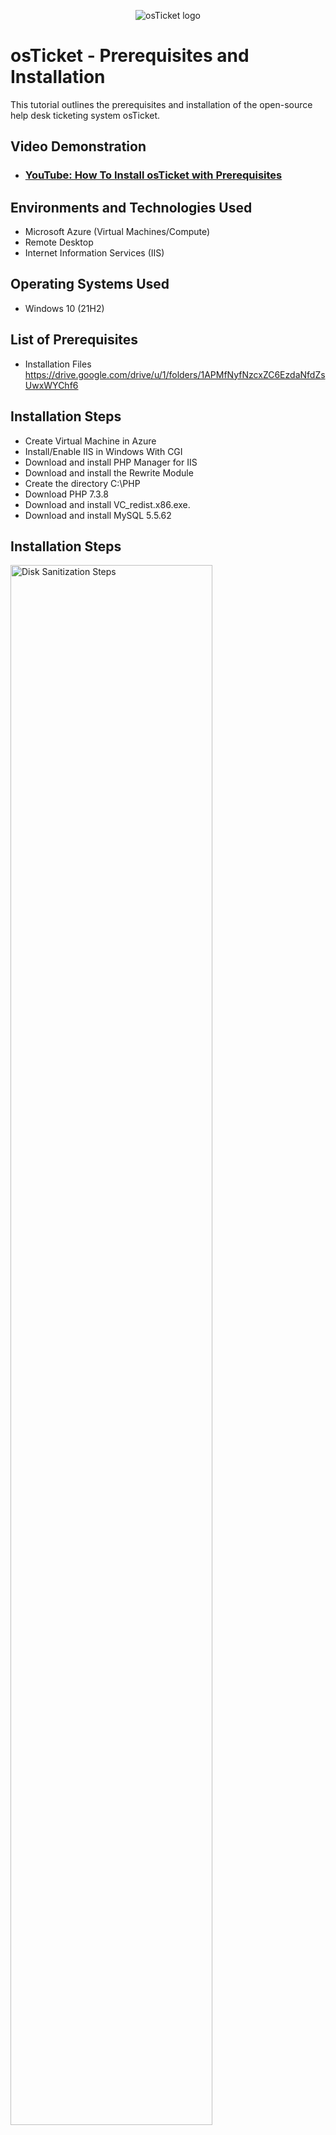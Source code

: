 <p align="center">
<img src="https://i.imgur.com/Clzj7Xs.png" alt="osTicket logo"/>
</p>

<h1>osTicket - Prerequisites and Installation</h1>
This tutorial outlines the prerequisites and installation of the open-source help desk ticketing system osTicket.<br />


<h2>Video Demonstration</h2>

- ### [YouTube: How To Install osTicket with Prerequisites](https://www.youtube.com)

<h2>Environments and Technologies Used</h2>

- Microsoft Azure (Virtual Machines/Compute)
- Remote Desktop
- Internet Information Services (IIS)

<h2>Operating Systems Used </h2>

- Windows 10</b> (21H2)

<h2>List of Prerequisites</h2>

- Installation Files 
https://drive.google.com/drive/u/1/folders/1APMfNyfNzcxZC6EzdaNfdZsUwxWYChf6
<h2>Installation Steps</h2>

- Create Virtual Machine in Azure
- Install/Enable IIS in Windows With CGI
- Download and install PHP Manager for IIS
- Download and install the Rewrite Module
- Create the directory C:\PHP
- Download PHP 7.3.8
- Download and install VC_redist.x86.exe.
- Download and install MySQL 5.5.62

<h2>Installation Steps</h2>
<p>
<img src="https://i.imgur.com/RPoVYi2.png" height="80%" width="80%" alt="Disk Sanitization Steps"/>
</p>
<p>
First step is creating our Windows 10 virtual Machine(VM) on Azure. This can be done on Azure by opening Virtual Machines->Create->Windows 10 with 2-4V Virtual CPUs /create username and password->Review->Create. 
</p>
<br />

<p>
<img src="https://i.imgur.com/eyelds7.png" height="80%" width="80%" alt="Disk Sanitization Steps"/>
</p>
<p>
Open Remote Desktop Connection then connect to your virtual machine by typing the VM's ip address into Remote Desktop Connection. Use the credentials you created for the virtual machine to login.
</p>
<br />

<p>
<img src="https://i.imgur.com/tlDjrht.png" height="80%" width="80%" alt="Disk Sanitization Steps"/>
</p>
<p>
In the VM, right-click the windows menu->Run->Control->
</p>
<br />

<p>
<img src="https://i.imgur.com/Ei0U4Jd.png" height="80%" width="80%" alt="Disk Sanitization Steps"/>
</p>
<p>
Programs->
</p>
<br />

<p>
<img src="https://i.imgur.com/yJu56Ra.png" height="80%" width="80%" alt="Disk Sanitization Steps"/>
</p>
<p>
Turn Windows features on or off-> Internet Information Services->World Wide Web->Application Development features->CGI
</p>
<br />

<p>
<img src="https://i.imgur.com/L0lHN84.png" height="80%" width="80%" alt="Disk Sanitization Steps"/>
</p>
<p>
Activating CGI allows us to host a webpage on our own network. Test this by typing 127.0.0.1 into google.com in your VM. The webpage that loads up should look like the screenshot above.
</p>
<br />

<p>
<img src="https://i.imgur.com/M4Sr5aK.png" height="80%" width="80%" alt="Disk Sanitization Steps"/>
</p>
<p>
Next, download/install VC_Redlist. This is a program needed for PHP to operate. Here is the [link](https://drive.google.com/drive/u/0/folders/1APMfNyfNzcxZC6EzdaNfdZsUwxWYChf6)
</p>
<br />

<p>
<img src="https://i.imgur.com/lXoJo2x.png" height="80%" width="80%" alt="Disk Sanitization Steps"/>
<img src="https://i.imgur.com/5MLCxwJ.png" height="80%" width="80%" alt="Disk Sanitization Steps"/>
</p>
<p>
Download/install MSQL Server from [here](https://drive.google.com/drive/u/0/folders/1APMfNyfNzcxZC6EzdaNfdZsUwxWYChf6). This is the server your osTicket will be operating on. Name the server osTicket and enter username:root password:Password and press enter to create a server for your osTicket to use.
</p>
<br />

<p>
<img src="https://i.imgur.com/dj9YHOD.png" height="80%" width="80%" alt="Disk Sanitization Steps"/>.
<img src="https://i.imgur.com/UKU95B5.png" height="80%" width="80%" alt="Disk Sanitization Steps"/>
<img src="https://i.imgur.com/twqaevN.png" height="80%" width="80%" alt="Disk Sanitization Steps"/>
</p>
<p>
Open IIS as admin. Open PHP Manager->Register new PHP ENTER: C:->PHP->php-cgi.exe. Now restart the server. 
</p>
<br />

<p>
<img src="https://i.imgur.com/gDHbkt7.png" height="80%" width="80%" alt="Disk Sanitization Steps"/>
</p>
<p>
Download/install osTicket using this [link](https://drive.google.com/drive/u/0/folders/1APMfNyfNzcxZC6EzdaNfdZsUwxWYChf6). Open osticket->upload. Extract the upload file into C:->Inetpub->wwwroot. Now rename the "upload" folder to "osTicket". Now, return to ISS and restart the server. 
</p>
<br />

<p>
<img src="https://i.imgur.com/VPQS3V4.png" height="80%" width="80%" alt="Disk Sanitization Steps"/>
</p>
<p>
In IIS->sites->default Web Services->osTicket->*80 to open osTicket in your internet browser.
</p>
<br />

<p>
<img src="https://i.imgur.com/1edLrbk.png" height="80%" width="80%" alt="Disk Sanitization Steps"/>
<img src="https://i.imgur.com/rSdryq4.png" height="80%" width="80%" alt="Disk Sanitization Steps"/>
</p>
<p>
Now we need to enable some extensions so that our osTicket can operate. In ISS open sites->osTicket->PHP Manager->Enable or disable extensions, enable extensions: ph.pop.cash.dll, phpImap.dll, phpintl.dll. Refresh the osTicket tab in your internet explorer. 
</p>
<br />

<p>
<img src="https://i.imgur.com/KpoAt9i.png" height="80%" width="80%" alt="Disk Sanitization Steps"/>
</p>
<p>
Next rename the file "Ostsampleconfig" to "Ostconfig". This file can be found in Browse->wwwroot->include->Ostsampleconfig.
</p>
<br />

<p>
<img src="https://i.imgur.com/ceHaTx7.png" height="80%" width="80%" alt="Disk Sanitization Steps"/>
</p>
<p>
Now, right-click "ostconfig"->open properties->security->advanced->disable inheritance->remove all permissions. Then select "EVERYONE" and apply.
</p>
<br />

<p>
<img src="https://i.imgur.com/qInGkfb.png" height="80%" width="80%" alt="Disk Sanitization Steps"/>
</p>
<p>
Download/install heidi from this [link](https://drive.google.com/drive/u/0/folders/1APMfNyfNzcxZC6EzdaNfdZsUwxWYChf6). Next right-click->create new->database->and name it osTicket.
</p>
<br />

<p>
<img src="https://i.imgur.com/t8X3F9s.png" height="80%" width="80%" alt="Disk Sanitization Steps"/>
</p>
<p>
Open osTicket in your internet browser and fill out the installation details and install.
</p>
<br />

<p>
<img src="https://i.imgur.com/hDFRuXm.png" height="80%" width="80%" alt="Disk Sanitization Steps"/>
</p>
<p>
Next delete the folder named "setup" this folder is in osTicket->Setup. 
</p>
<br />

<p>
<img src="https://i.imgur.com/zb2lSeh.png" height="80%" width="80%" alt="Disk Sanitization Steps"/>
</p>
<p>
Next, right-click "ostconfig"->properties->security->advanced->disable inheritance->modify->read only. Then select "EVERYONE" and apply. 
</p>
<br />

<p>
<img src="https://i.imgur.com/KshWQ4z.png" height="80%" width="80%" alt="Disk Sanitization Steps"/>
</p>
<p>
Next open this link and log in to osTicket with the credentials you created when filling out the osTicket installation page.
</p>
<br />
You have now installed osTicket on your system.
